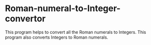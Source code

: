 # Roman-numeral-to-Integer-convertor
This program helps to convert all the Roman numerals to Integers.
This program also converts Integers to Roman numerals.

